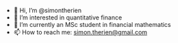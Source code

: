 - 👋 Hi, I’m @simontherien
- 👀 I’m interested in quantitative finance
- 🌱 I’m currently an MSc student in financial mathematics
- 📫 How to reach me: simon.therien@gmail.com

<!---
simontherien/simontherien is a ✨ special ✨ repository because its `README.md` (this file) appears on your GitHub profile.
You can click the Preview link to take a look at your changes.
--->
